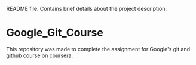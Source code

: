  README file. Contains brief details about the project description.
# Google_Git_Course
This repository was made to complete the assignment for Google's git and github course on coursera.
